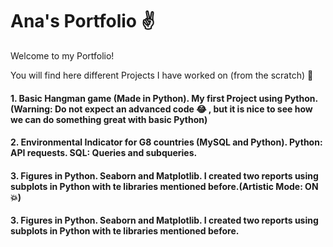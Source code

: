# Ana's Portfolio :v:

Welcome to my Portfolio!

You will find here different Projects I have worked on (from the scratch) :muscle:

#### 1.  Basic Hangman game (Made in Python). My first Project using Python.(Warning: Do not expect an advanced code :joy: , but it is nice to see how we can do something great with basic Python)

#### 2.  Environmental Indicator for G8 countries (MySQL and Python). Python: API requests. SQL: Queries and subqueries.

#### 3. Figures in Python. Seaborn and Matplotlib. I created two reports using subplots in Python with te libraries mentioned before.(Artistic Mode: ON :boom:)

#### 3. Figures in Python. Seaborn and Matplotlib. I created two reports using subplots in Python with te libraries mentioned before.
